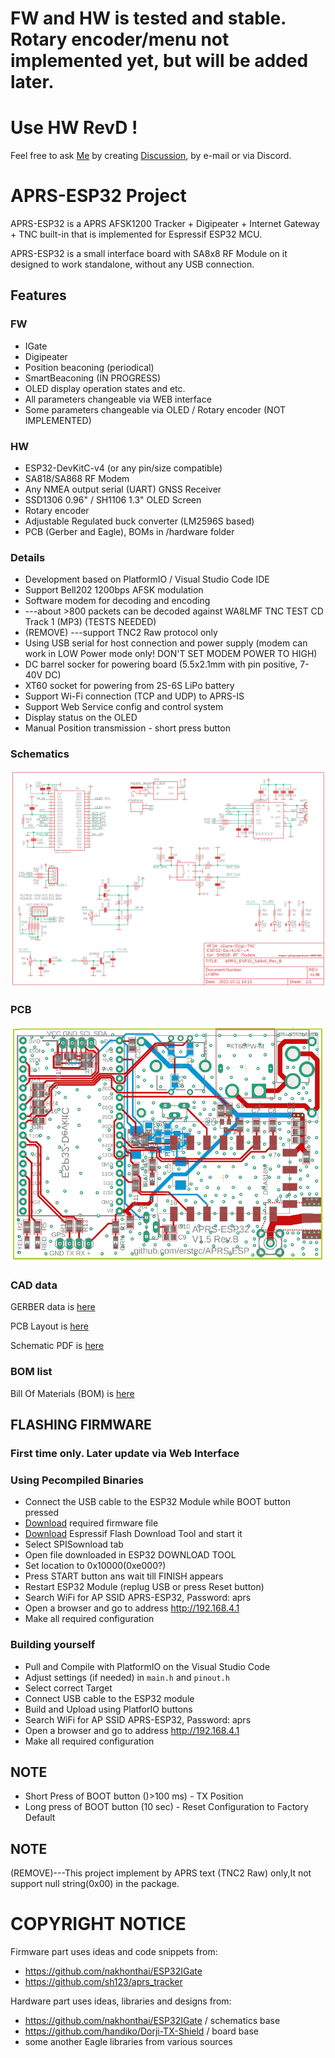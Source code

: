# FW and HW is tested and stable. Rotary encoder/menu not implemented yet, but will be added later.
# Use HW RevD !
Feel free to ask [Me](https://github.com/erstec) by creating [Discussion](https://github.com/erstec/APRS-ESP/discussions/new), by e-mail or via Discord.

# APRS-ESP32 Project

APRS-ESP32 is a APRS AFSK1200 Tracker + Digipeater + Internet Gateway + TNC built-in that is implemented for Espressif ESP32 MCU.

APRS-ESP32 is a small interface board with SA8x8 RF Module on it designed to work standalone, without any USB connection.

## Features
### FW
- IGate
- Digipeater
- Position beaconing (periodical)
- SmartBeaconing (IN PROGRESS)
- OLED display operation states and etc.
- All parameters changeable via WEB interface
- Some parameters changeable via OLED / Rotary encoder (NOT IMPLEMENTED)

### HW
- ESP32-DevKitC-v4 (or any pin/size compatible)
- SA818/SA868 RF Modem
- Any NMEA output serial (UART) GNSS Receiver
- SSD1306 0.96" / SH1106 1.3" OLED Screen
- Rotary encoder
- Adjustable Regulated buck converter (LM2596S based)
- PCB (Gerber and Eagle), BOMs in /hardware folder

### Details
* Development based on PlatformIO / Visual Studio Code IDE
* Support Bell202 1200bps AFSK modulation
* Software modem for decoding and encoding
* ---about >800 packets can be decoded against WA8LMF TNC TEST CD Track 1 (MP3) (TESTS NEEDED)
* (REMOVE) ---support TNC2 Raw protocol only
* Using USB serial for host connection and power supply (modem can work in LOW Power mode only! DON'T SET MODEM POWER TO HIGH)
* DC barrel socker for powering board (5.5x2.1mm with pin positive, 7-40V DC)
* XT60 socket for powering from 2S-6S LiPo battery
* Support Wi-Fi connection (TCP and UDP) to APRS-IS
* Support Web Service config and control system
* Display status on the OLED
* Manual Position transmission - short press button

### Schematics

![SCH](doc/APRS-ESP32_SA8x8_Rev_B_Schematics.png)

### PCB

![PCB](doc/APRS-ESP32_SA8x8_Rev_B_PCB.png)

### CAD data
 
GERBER data is [here](hardware/GERBER/APRS-ESP32_SA8x8_V1.5_Rev_B_2022-10-11.zip)

PCB Layout is [here](hardware/APRS-ESP32_SA8x8_Rev_B_PCB.pdf)

Schematic PDF is [here](hardware/APRS-ESP32_SA8x8_Rev_B_Schematics.pdf)

### BOM list  

Bill Of Materials (BOM) is [here](hardware/APRS-ESP32_SA8x8_Rev_B_BOM.txt)

## FLASHING FIRMWARE
### First time only. Later update via Web Interface

### Using Pecompiled Binaries
- Connect the USB cable to the ESP32 Module while BOOT button pressed
- [Download](https://github.com/erstec/releases) required firmware file
- [Download](https://www.espressif.com/en/support/download/other-tools) Espressif Flash Download Tool and start it
- Select SPISownload tab
- Open file downloaded in ESP32 DOWNLOAD TOOL
- Set location to 0x10000(0xe000?)
- Press START button ans wait till FINISH appears
- Restart ESP32 Module (replug USB or press Reset button)
- Search WiFi for AP SSID APRS-ESP32, Password: aprs
- Open a browser and go to address http://192.168.4.1
- Make all required configuration

### Building yourself
- Pull and Compile with PlatformIO on the Visual Studio Code
- Adjust settings (if needed) in `main.h` and `pinout.h`
- Select correct Target
- Connect USB cable to the ESP32 module
- Build and Upload using PlatforIO buttons
- Search WiFi for AP SSID APRS-ESP32, Password: aprs
- Open a browser and go to address http://192.168.4.1
- Make all required configuration

## NOTE
* Short Press of BOOT button ()>100 ms) - TX Position
* Long press of BOOT button (10 sec) - Reset Configuration to Factory Default

## NOTE
(REMOVE)---This project implement by APRS text (TNC2 Raw) only,It not support null string(0x00) in the package.

# COPYRIGHT NOTICE
Firmware part uses ideas and code snippets from:
- https://github.com/nakhonthai/ESP32IGate
- https://github.com/sh123/aprs_tracker

Hardware part uses ideas, libraries and designs from:
- https://github.com/nakhonthai/ESP32IGate / schematics base
- https://github.com/handiko/Dorji-TX-Shield / board base
- some another Eagle libraries from various sources
